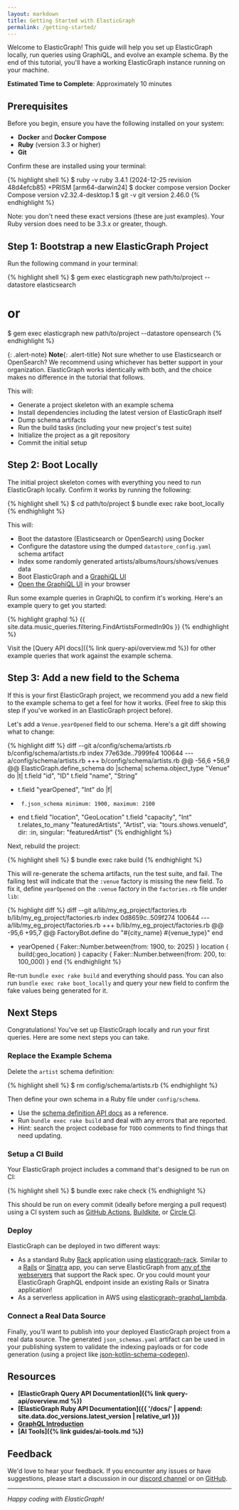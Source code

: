 ```yaml
---
layout: markdown
title: Getting Started with ElasticGraph
permalink: /getting-started/
---
```


Welcome to ElasticGraph! This guide will help you set up ElasticGraph locally, run queries using GraphiQL, and evolve an example schema.
By the end of this tutorial, you'll have a working ElasticGraph instance running on your machine.

**Estimated Time to Complete**: Approximately 10 minutes

## Prerequisites

Before you begin, ensure you have the following installed on your system:

- **Docker** and **Docker Compose**
- **Ruby** (version 3.3 or higher)
- **Git**

Confirm these are installed using your terminal:

{% highlight shell %}
$ ruby -v
ruby 3.4.1 (2024-12-25 revision 48d4efcb85) +PRISM [arm64-darwin24]
$ docker compose version
Docker Compose version v2.32.4-desktop.1
$ git -v
git version 2.46.0
{% endhighlight %}

Note: you don't need these exact versions (these are just examples). Your Ruby version does need to be 3.3.x or greater, though.

## Step 1: Bootstrap a new ElasticGraph Project

Run the following command in your terminal:

{% highlight shell %}
$ gem exec elasticgraph new path/to/project --datastore elasticsearch
# or
$ gem exec elasticgraph new path/to/project --datastore opensearch
{% endhighlight %}

{: .alert-note}
**Note**{: .alert-title}
Not sure whether to use Elasticsearch or OpenSearch? We recommend using whichever has better
support in your organization. ElasticGraph works identically with both, and the choice makes
no difference in the tutorial that follows.

This will:

* Generate a project skeleton with an example schema
* Install dependencies including the latest version of ElasticGraph itself
* Dump schema artifacts
* Run the build tasks (including your new project's test suite)
* Initialize the project as a git repository
* Commit the initial setup

## Step 2: Boot Locally

The initial project skeleton comes with everything you need to run ElasticGraph locally.
Confirm it works by running the following:

{% highlight shell %}
$ cd path/to/project
$ bundle exec rake boot_locally
{% endhighlight %}

This will:

* Boot the datastore (Elasticsearch or OpenSearch) using Docker
* Configure the datastore using the dumped `datastore_config.yaml` schema artifact
* Index some randomly generated artists/albums/tours/shows/venues data
* Boot ElasticGraph and a [GraphiQL UI](https://github.com/graphql/graphiql)
* [Open the GraphiQL UI](http://localhost:9000/) in your browser

Run some example queries in GraphiQL to confirm it's working. Here's an example query to get you started:

{% highlight graphql %}
{{ site.data.music_queries.filtering.FindArtistsFormedIn90s }}
{% endhighlight %}

Visit the [Query API docs]({% link query-api/overview.md %}) for other example queries that work against the example schema.

## Step 3: Add a new field to the Schema

If this is your first ElasticGraph project, we recommend you add a new field to the
example schema to get a feel for how it works. (Feel free to skip this step if you've
worked in an ElasticGraph project before).

Let's add a `Venue.yearOpened` field to our schema. Here's a git diff showing what to change:

{% highlight diff %}
diff --git a/config/schema/artists.rb b/config/schema/artists.rb
index 77e63de..7999fe4 100644
--- a/config/schema/artists.rb
+++ b/config/schema/artists.rb
@@ -56,6 +56,9 @@ ElasticGraph.define_schema do |schema|
   schema.object_type "Venue" do |t|
     t.field "id", "ID"
     t.field "name", "String"
+    t.field "yearOpened", "Int" do |f|
+      f.json_schema minimum: 1900, maximum: 2100
+    end
     t.field "location", "GeoLocation"
     t.field "capacity", "Int"
     t.relates_to_many "featuredArtists", "Artist", via: "tours.shows.venueId", dir: :in, singular: "featuredArtist"
{% endhighlight %}

Next, rebuild the project:

{% highlight shell %}
$ bundle exec rake build
{% endhighlight %}

This will re-generate the schema artifacts, run the test suite, and fail. The failing test will indicate
that the `:venue` factory is missing the new field. To fix it, define `yearOpened` on the `:venue` factory in the `factories.rb` file under `lib`:

{% highlight diff %}
diff --git a/lib/my_eg_project/factories.rb b/lib/my_eg_project/factories.rb
index 0d8659c..509f274 100644
--- a/lib/my_eg_project/factories.rb
+++ b/lib/my_eg_project/factories.rb
@@ -95,6 +95,7 @@ FactoryBot.define do
       "#{city_name} #{venue_type}"
     end

+    yearOpened { Faker::Number.between(from: 1900, to: 2025) }
     location { build(:geo_location) }
     capacity { Faker::Number.between(from: 200, to: 100_000) }
   end
{% endhighlight %}

Re-run `bundle exec rake build` and everything should pass. You can also run `bundle exec rake boot_locally`
and query your new field to confirm the fake values being generated for it.

## Next Steps

Congratulations! You've set up ElasticGraph locally and run your first queries. Here are some next steps you can take.

### Replace the Example Schema

Delete the `artist` schema definition:

{% highlight shell %}
$ rm config/schema/artists.rb
{% endhighlight %}

Then define your own schema in a Ruby file under `config/schema`.

* Use the [schema definition API docs](/elasticgraph/docs/main/ElasticGraph/SchemaDefinition/API.html) as a reference.
* Run `bundle exec rake build` and deal with any errors that are reported.
* Hint: search the project codebase for `TODO` comments to find things that need updating.

### Setup a CI Build

Your ElasticGraph project includes a command that's designed to be run on CI:

{% highlight shell %}
$ bundle exec rake check
{% endhighlight %}

This should be run on every commit (ideally before merging a pull request) using a CI system
such as [GitHub Actions](https://github.com/features/actions), [Buildkite](https://buildkite.com/),
or [Circle CI](https://circleci.com/).

### Deploy

ElasticGraph can be deployed in two different ways:

* As a standard Ruby [Rack](https://github.com/rack/rack) application using [elasticgraph-rack](https://github.com/block/elasticgraph/tree/main/elasticgraph-rack).
  Similar to a [Rails](https://rubyonrails.org/) or [Sinatra](https://sinatrarb.com/) app, you can serve ElasticGraph from
  [any of the webservers](https://github.com/rack/rack#supported-web-servers) that support the Rack spec. Or you could mount your
  ElasticGraph GraphQL endpoint inside an existing Rails or Sinatra application!
* As a serverless application in AWS using [elasticgraph-graphql_lambda](https://github.com/block/elasticgraph/tree/main/elasticgraph-graphql_lambda).

### Connect a Real Data Source

Finally, you'll want to publish into your deployed ElasticGraph project from a real data source. The generated `json_schemas.yaml` artifact
can be used in your publishing system to validate the indexing payloads or for code generation (using a project like
[json-kotlin-schema-codegen](https://github.com/pwall567/json-kotlin-schema-codegen)).

## Resources

- **[ElasticGraph Query API Documentation]({% link query-api/overview.md %})**
- **[ElasticGraph Ruby API Documentation]({{ '/docs/' | append: site.data.doc_versions.latest_version | relative_url }})**
- **[GraphQL Introduction](https://graphql.org/learn/)**
- **[AI Tools]({% link guides/ai-tools.md %})**

## Feedback

We'd love to hear your feedback. If you encounter any issues or have suggestions, please start a discussion in
our [discord channel](https://discord.gg/8m9FqJ7a7F) or on [GitHub](https://github.com/block/elasticgraph/discussions).

---

*Happy coding with ElasticGraph!*
